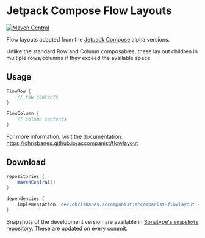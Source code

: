 # Jetpack Compose Flow Layouts

[![Maven Central](https://img.shields.io/maven-central/v/dev.chrisbanes.accompanist/accompanist-flowlayout)](https://search.maven.org/search?q=g:dev.chrisbanes.accompanist)

Flow layouts adapted from the [Jetpack Compose][compose] alpha versions.

Unlike the standard Row and Column composables, these lay out children in multiple rows/columns if they exceed the available space.

## Usage

``` kotlin
FlowRow {
    // row contents
}

FlowColumn {
    // column contents
}
```

For more information, visit the documentation: https://chrisbanes.github.io/accompanist/flowlayout

## Download

```groovy
repositories {
    mavenCentral()
}

dependencies {
    implementation "dev.chrisbanes.accompanist:accompanist-flowlayout:<version>"
}
```

Snapshots of the development version are available in [Sonatype's `snapshots` repository][snap]. These are updated on every commit.

[compose]: https://developer.android.com/jetpack/compose
[snap]: https://oss.sonatype.org/content/repositories/snapshots/dev/chrisbanes/accompanist/accompanist-flowlayout/